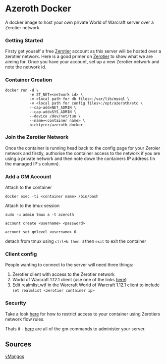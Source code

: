 # Azeroth Docker

A docker image to host your own private World of Warcraft server over a Zerotier network.

### Getting Started

Firsty get youself a free [Zerotier](https://www.zerotier.com/) account as this server will be hosted over a zerotier network. Here is a good primer on [Zerotier](https://www.youtube.com/watch?v=Bl_Vau8wtgc) to show what we are aiming for. Once you have your account, set up a new Zerotier network and note the network id.

### Container Creation

```
docker run -d \ 
           -e ZT_NET=<network id> \
           -v <local path for db files>:/var/lib/mysql \
           -v <local path for config files>:/opt/azeroth/etc \
           --cap-add=NET_ADMIN \
           --cap-add=SYS_ADMIN \
           --device /dev/net/tun \
           --name=<container name> \
           nicktyrer/azeroth_docker
```

### Join the Zerotier Network

Once the container is running head back to the config page for your Zeroier network and firstly, authorise the container access to the network if you are using a private network and then note down the containers IP address (In the managed IP's column).


### Add a GM Account

Attach to the container
```
docker exec -ti <container name> /bin/bash
````

Attach to the tmux session
```
sudo -u admin tmux a -t azeroth
```

```
account create <username> <password>
```

```
account set gmlevel <username> 6
```
detach from tmux using `ctrl+b then d` then `exit` to exit the container

### Client config

People wanting to connect to the server will need three things:
1. Zerotier client with access to the Zerotier network
2. World of Warcraft 1.12.1 client (use one of the links [here](https://elysium-project.org/howtoplay/en))
3. Edit realmlist.wtf in the Warcraft World of Warcraft 1.12.1 client to include `set realmlist <zerotier container ip>`

### Security

Take a look [here](https://blog.reconinfosec.com/locking-down-zerotier/) for how to restrict access to your container using Zerotiers network flow rules.


Thats it - [here](https://www.reaper-x.com/2007/09/21/wow-mangos-gm-game-master-commands/) are all of the gm commands to administer your server.

## Sources
[vMangos](https://github.com/vmangos/core)
